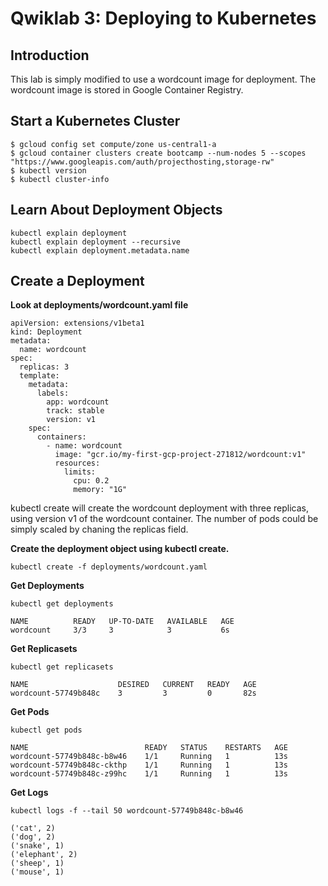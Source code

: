 # Qwiklab 3: Deploying to Kubernetes

## Introduction
This lab is simply modified to use a wordcount image for deployment. The wordcount image is stored in Google Container Registry.

## Start a Kubernetes Cluster
```
$ gcloud config set compute/zone us-central1-a
$ gcloud container clusters create bootcamp --num-nodes 5 --scopes "https://www.googleapis.com/auth/projecthosting,storage-rw"
$ kubectl version
$ kubectl cluster-info
```

## Learn About Deployment Objects
```
kubectl explain deployment
kubectl explain deployment --recursive
kubectl explain deployment.metadata.name
```

## Create a Deployment
**Look at deployments/wordcount.yaml file**
```
apiVersion: extensions/v1beta1
kind: Deployment
metadata:
  name: wordcount
spec:
  replicas: 3
  template:
    metadata:
      labels:
        app: wordcount
        track: stable
        version: v1
    spec:
      containers:
        - name: wordcount
          image: "gcr.io/my-first-gcp-project-271812/wordcount:v1"
          resources:
            limits:
              cpu: 0.2
              memory: "1G"
```

kubectl create will create the wordcount deployment with three replicas, using version v1 of the wordcount container. The number of pods could be simply scaled by chaning the replicas field.

**Create the deployment object using kubectl create.**
```
kubectl create -f deployments/wordcount.yaml
```

**Get Deployments**
```
kubectl get deployments

NAME          READY   UP-TO-DATE   AVAILABLE   AGE
wordcount     3/3     3            3           6s
```

**Get Replicasets**
```
kubectl get replicasets

NAME                    DESIRED   CURRENT   READY   AGE
wordcount-57749b848c    3         3         0       82s
```

**Get Pods**
```
kubectl get pods

NAME                          READY   STATUS    RESTARTS   AGE
wordcount-57749b848c-b8w46    1/1     Running   1          13s
wordcount-57749b848c-ckthp    1/1     Running   1          13s
wordcount-57749b848c-z99hc    1/1     Running   1          13s
```

**Get Logs**
```
kubectl logs -f --tail 50 wordcount-57749b848c-b8w46 

('cat', 2)
('dog', 2)
('snake', 1)
('elephant', 2)
('sheep', 1)
('mouse', 1)
```




